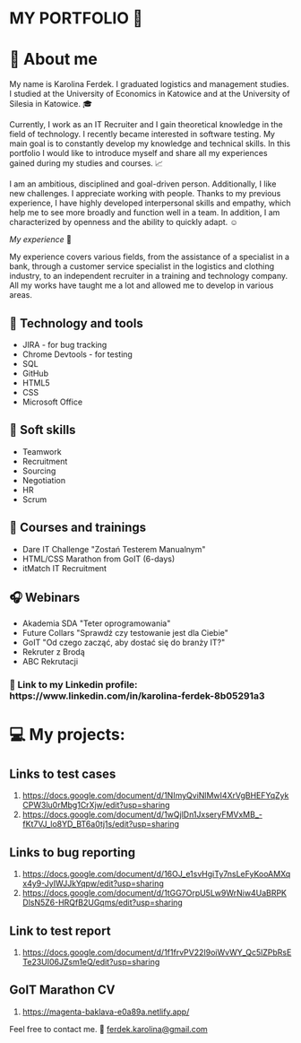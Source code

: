 # MY PORTFOLIO 🌺

<h1>📖 About me</h1>

My name is Karolina Ferdek. I graduated logistics and management studies. I studied at the University of Economics in Katowice and at the University of Silesia in Katowice. 🎓

Currently, I work as an IT Recruiter and I gain theoretical knowledge in the field of technology. I recently became interested in software testing. My main goal is to constantly develop my knowledge and technical skills. In this portfolio I would like to introduce myself and share all my experiences gained during my studies and courses. 📈

I am an ambitious, disciplined and goal-driven person. Additionally, I like new challenges. I appreciate working with people.
Thanks to my previous experience, I have highly developed interpersonal skills and empathy, which help me to see more broadly and function well in a team. In addition, I am characterized by openness and the ability to quickly adapt. ☺️

*My experience* 💼

My experience covers various fields, from the assistance of a specialist in a bank, through a customer service specialist in the logistics and clothing industry, to an independent recruiter in a training and technology company. All my works have taught me a lot and allowed me to develop in various areas.

<h2>🔧 Technology and tools</h2>

- JIRA - for bug tracking
- Chrome Devtools - for testing
- SQL
- GitHub
- HTML5
- CSS
- Microsoft Office

<h2>👤 Soft skills</h2>

- Teamwork
- Recruitment
- Sourcing
- Negotiation
- HR
- Scrum

<h2>🎯 Courses and trainings</h2>

- Dare IT Challenge "Zostań Testerem Manualnym"
- HTML/CSS Marathon from GoIT (6-days)
- itMatch IT Recruitment

<h2>🎧 Webinars</h2>

- Akademia SDA "Teter oprogramowania"
- Future Collars "Sprawdź czy testowanie jest dla Ciebie"
- GoIT "Od czego zacząć, aby dostać się do branży IT?"
- Rekruter z Brodą
- ABC Rekrutacji 

<h3>🔗 Link to my Linkedin profile: https://www.linkedin.com/in/karolina-ferdek-8b05291a3</h3>



<h1>💻 My projects:</h1>

<h2>Links to test cases</h2>

1. https://docs.google.com/document/d/1NImyQviNlMwI4XrVgBHEFYqZykCPW3lu0rMbg1CrXjw/edit?usp=sharing
2. https://docs.google.com/document/d/1wQjlDn1JxseryFMVxMB_-fKt7VJ_lo8YD_BT6a0tj1s/edit?usp=sharing

<h2>Links to bug reporting </h2>

1. https://docs.google.com/document/d/16OJ_e1svHgiTy7nsLeFyKooAMXqx4y9-JyIWJJkYqpw/edit?usp=sharing
2. https://docs.google.com/document/d/1tGG7OrpU5Lw9WrNiw4UaBRPKDlsN5Z6-HRQfB2UGqms/edit?usp=sharing

<h2>Link to test report</h2>

1. https://docs.google.com/document/d/1f1frvPV22I9oiWvWY_Qc5lZPbRsETe23UI06JZsm1eQ/edit?usp=sharing

<h2>GoIT Marathon CV</h2>

1. https://magenta-baklava-e0a89a.netlify.app/

Feel free to contact me. 
📨 ferdek.karolina@gmail.com
